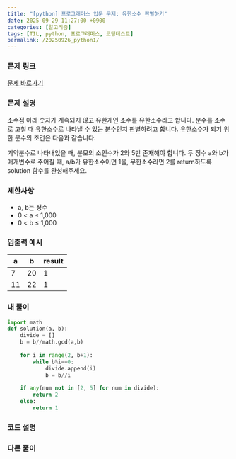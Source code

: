 ```yaml
---
title: "[python] 프로그래머스 입문 문제: 유한소수 판별하기"
date: 2025-09-29 11:27:00 +0900   
categories: [알고리즘]                 
tags: [TIL, python, 프로그래머스, 코딩테스트]
permalink: /20250926_python1/      
---
```


### 문제 링크

[문제 바로가기](https://school.programmers.co.kr/learn/courses/30/lessons/120878)

### 문제 설명

소수점 아래 숫자가 계속되지 않고 유한개인 소수를 유한소수라고 합니다. 분수를 소수로 고칠 때 유한소수로 나타낼 수 있는 분수인지 판별하려고 합니다. 유한소수가 되기 위한 분수의 조건은 다음과 같습니다.

기약분수로 나타내었을 때, 분모의 소인수가 2와 5만 존재해야 합니다.
두 정수 a와 b가 매개변수로 주어질 때, a/b가 유한소수이면 1을, 무한소수라면 2를 return하도록 solution 함수를 완성해주세요.


### 제한사항

- a, b는 정수
- 0 < a ≤ 1,000
- 0 < b ≤ 1,000



### 입출력 예시

| a | b | result |
| --- | --- | --- |
| 7 | 20 | 1 |
| 11 | 22 | 1 | 



### 내 풀이

```python
import math
def solution(a, b):
    divide = []
    b = b//math.gcd(a,b)
    
    for i in range(2, b+1):
        while b%i==0:
            divide.append(i)
            b = b//i
    
    if any(num not in [2, 5] for num in divide):
        return 2
    else:
        return 1
```


### 코드 설명



### 다른 풀이
